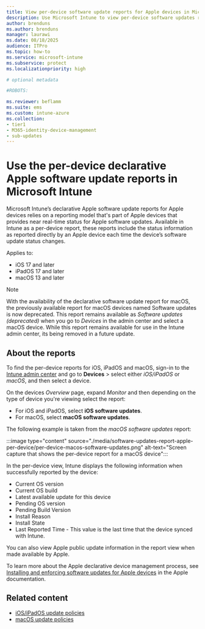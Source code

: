 ```yaml
---
title: View per-device software update reports for Apple devices in Microsoft Intune
description: Use Microsoft Intune to view per-device software updates reports for managed Apple devices.
author: brenduns
ms.author: brenduns
manager: laurawi
ms.date: 08/18/2025
audience: ITPro
ms.topic: how-to
ms.service: microsoft-intune
ms.subservice: protect
ms.localizationpriority: high

# optional metadata

#ROBOTS:

ms.reviewer: beflamm
ms.suite: ems
ms.custom: intune-azure
ms.collection:
- tier1
- M365-identity-device-management
- sub-updates
---
```


# Use the per-device declarative Apple software update reports in Microsoft Intune

Microsoft Intune’s declarative Apple software update reports for Apple devices relies on a reporting model that's part of Apple devices that provides near real-time status for Apple software updates. Available in Intune as a per-device report, these reports include the status information as reported directly by an Apple device each time the device’s software update status changes.

Applies to:

- iOS 17 and later
- iPadOS 17 and later
- macOS 13 and later

> [!NOTE]  
> With the availability of the declarative software update report for macOS, the previously available report for macOS devices named Software updates is now deprecated. This report remains available as *Software updates (deprecated)* when you go to *Devices* in the admin center and select a macOS device. While this report remains available for use in the Intune admin center, its being removed in a future update.
## About the reports
To find the per-device reports for iOS, iPadOS and macOS, sign-in to the [Intune admin center](https://go.microsoft.com/fwlink/?linkid=2109431) and go to **Devices** > select either *iOS/iPadOS* or *macOS*, and then select a device.

On the devices *Overview* page, expand *Monitor* and then depending on the type of device you're viewing select the report:

- For iOS and iPadOS, select **iOS software updates**.
- For macOS, select **macOS software updates**.

The following example is taken from the *macOS software updates* report:

:::image type="content" source="./media/software-updates-report-apple-per-device/per-device-macos-software-updates.png" alt-text="Screen capture that shows the per-device report for a macOS device":::

In the per-device view, Intune displays the following information when successfully reported by the device:

- Current OS version 
- Current OS build 
- Latest available update for this device
- Pending OS version 
- Pending Build Version
- Install Reason
- Install State
- Last Reported Time - This value is the last time that the device synced with Intune.


You can also view Apple public update information in the report view when made available by Apple.

To learn more about the Apple declarative device management process, see [Installing and enforcing software updates for Apple devices](https://support.apple.com/guide/deployment/installing-and-enforcing-software-updates-depd30715cbb/web) in the Apple documentation.

## Related content

- [iOS/iPadOS update policies](../protect/software-updates-ios.md)
- [macOS update policies](../protect/software-updates-macos.md)

